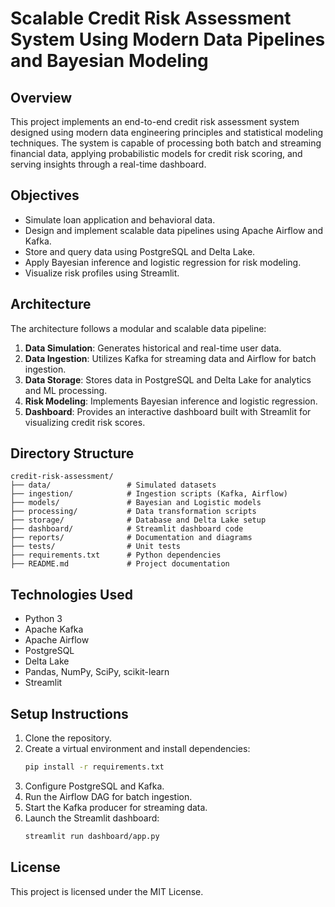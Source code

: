 # Scalable Credit Risk Assessment System Using Modern Data Pipelines and Bayesian Modeling

## Overview

This project implements an end-to-end credit risk assessment system designed using modern data engineering principles and statistical modeling techniques. The system is capable of processing both batch and streaming financial data, applying probabilistic models for credit risk scoring, and serving insights through a real-time dashboard.

## Objectives

- Simulate loan application and behavioral data.
- Design and implement scalable data pipelines using Apache Airflow and Kafka.
- Store and query data using PostgreSQL and Delta Lake.
- Apply Bayesian inference and logistic regression for risk modeling.
- Visualize risk profiles using Streamlit.

## Architecture

The architecture follows a modular and scalable data pipeline:

1. **Data Simulation**: Generates historical and real-time user data.
2. **Data Ingestion**: Utilizes Kafka for streaming data and Airflow for batch ingestion.
3. **Data Storage**: Stores data in PostgreSQL and Delta Lake for analytics and ML processing.
4. **Risk Modeling**: Implements Bayesian inference and logistic regression.
5. **Dashboard**: Provides an interactive dashboard built with Streamlit for visualizing credit risk scores.

## Directory Structure

```
credit-risk-assessment/
├── data/                 # Simulated datasets
├── ingestion/            # Ingestion scripts (Kafka, Airflow)
├── models/               # Bayesian and Logistic models
├── processing/           # Data transformation scripts
├── storage/              # Database and Delta Lake setup
├── dashboard/            # Streamlit dashboard code
├── reports/              # Documentation and diagrams
├── tests/                # Unit tests
├── requirements.txt      # Python dependencies
├── README.md             # Project documentation
```

## Technologies Used

- Python 3
- Apache Kafka
- Apache Airflow
- PostgreSQL
- Delta Lake
- Pandas, NumPy, SciPy, scikit-learn
- Streamlit

## Setup Instructions

1. Clone the repository.
2. Create a virtual environment and install dependencies:
   ```bash
   pip install -r requirements.txt
   ```
3. Configure PostgreSQL and Kafka.
4. Run the Airflow DAG for batch ingestion.
5. Start the Kafka producer for streaming data.
6. Launch the Streamlit dashboard:
   ```bash
   streamlit run dashboard/app.py
   ```

## License

This project is licensed under the MIT License.